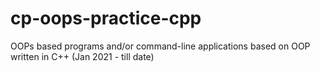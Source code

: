 # cp-oops-practice-cpp
OOPs based programs and/or command-line applications based on OOP written in C++ (Jan 2021 - till date)

